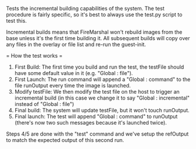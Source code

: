 Tests the incremental building capabilities of the system. The test procedure
is fairly specific, so it's best to always use the test.py script to test this. 

Incremental builds means that FireMarshal won't rebuild images from the base
unless it's the first time building it. All subsequent builds will copy over
any files in the overlay or file list and re-run the guest-init.

= How the test works =

1. First Build: The first time you build and run the test, the testFile should
   have some default value in it (e.g. "Global : file").
2. First Launch: The run command will append a "Global : command" to the file
   runOutput every time the image is launched.
3. Modify testFile: We then modify the test file on the host to trigger an
   incremental build (in this case we change it to say "Global : incremental"
   instead of "Global : file")
4. Final build: The system will update testFile, but it won't touch runOutput.
5. Final launch: The test will append "Global : command" to runOutput (there's
   now two such messages because it's launched twice).

Steps 4/5 are done with the "test" command and we've setup the refOutput to
match the expected output of this second run.


